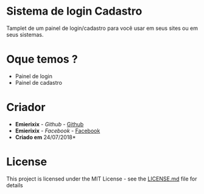 # Sistema de login Cadastro

Tamplet de um painel de login/cadastro para você usar em seus sites ou em seus sistemas. 

# Oque temos ?

* Painel de login
* Painel de cadastro

# Criador

* **Emierixix** - *Github* - [Github](https://github.com/Emierixix)
* **Emierixix** - *Facebook* - [Facebook](https://facebook.com/italodzn)
* **Criado em** 24/07/2018*

# License

This project is licensed under the MIT License - see the [LICENSE.md](LICENSE.md) file for details

